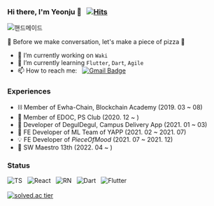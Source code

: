 
### Hi there, I'm Yeonju 👋 &nbsp; [![Hits](https://hits.seeyoufarm.com/api/count/incr/badge.svg?url=https%3A%2F%2Fgithub.com%2FYeonjuSeo&count_bg=%2379C83D&title_bg=%23555555&icon=&icon_color=%23E7E7E7&title=hits&edge_flat=false)](https://hits.seeyoufarm.com)

![핸드메이드](https://user-images.githubusercontent.com/56028436/108595681-8362b300-73c4-11eb-8fcf-476977a2d3ba.JPG)

🍕 Before we make conversation, let's make a piece of pizza 🍕

- 🔭 I’m currently working on `Waki`
- 🌱 I’m currently learning `Flutter`, `Dart`, `Agile`
- 📫 How to reach me: &nbsp; [![Gmail Badge](https://img.shields.io/badge/Gmail-d14836?style=flat-square&logo=Gmail&logoColor=white&link=mailto:tjduswn1219@gmail.com)](mailto:tjduswn1219@gmail.com)

### Experiences
- ⛓ Member of Ewha-Chain, Blockchain Academy (2019. 03 ~ 08)
- 🔗 Member of EDOC, PS Club (2020. 12 ~ ) 
- 🛴 Developer of DegulDegul, Campus Delivery App (2021. 01 ~ 03)
- 📝 FE Developer of ML Team of YAPP (2021. 02 ~ 2021. 07)
- 💡 FE Developer of _PieceOfMood_ (2021. 07 ~ 2021. 12)
- 🧃 SW Maestro 13th (2022. 04 ~ )

### Status
![[TS](https://img.shields.io/badge/Language-TypeScript-informational)](https://img.shields.io/badge/-Typescript-green) &nbsp; ![[React](https://img.shields.io/badge/FrameWork-React-9cf)](https://img.shields.io/badge/-React-blueviolet) &nbsp; ![[RN](https://img.shields.io/badge/FrameWork-React%20Native-blueviolet)](https://img.shields.io/badge/-React%20Native-orange) &nbsp; ![[Dart](https://img.shields.io/badge/-Dart-blue)](https://img.shields.io/badge/-Dart-blue) &nbsp; ![[Flutter](https://img.shields.io/badge/-Flutter-9cf)](https://img.shields.io/badge/-Flutter-9cf) </br></br>
[![solved.ac tier](http://mazassumnida.wtf/api/generate_badge?boj=kados22)](https://solved.ac/kados22)<br/>

